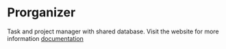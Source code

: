 # Prorganizer

Task and project manager with shared database.
Visit the website for more information
<a href = "https://docs.google.com/document/d/e/2PACX-1vQ-evo4aZMU6crq0KzmYtLoXbZz_Aq1Y3ARBcKb3DiMW8mVB06i93cwnhTCzuO1F9orQRtchDKjcGX_/pub">documentation</a>
